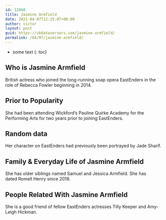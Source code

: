 ```yaml
---
id: 12860
title: Jasmine Armfield
date: 2021-04-07T12:25:07+00:00
author: victor
layout: post
guid: https://ukdataservers.com/jasmine-armfield/
permalink: /04/07/jasmine-armfield/
---
```


* some text
{: toc}


## Who is Jasmine Armfield



British actress who joined the long-running soap opera EastEnders in the role of Rebecca Fowler beginning in 2014.

                
                
                
## Prior to Popularity



She had been attending Wickford&#8217;s Pauline Quirke Academy for the Performing Arts for two years prior to joining EastEnders.

                
                
                
## Random data



Her character on EastEnders had previously been portrayed by Jade Sharif.

                
                
                
## Family & Everyday Life of Jasmine Armfield



She has older siblings named Samuel and Jessica Armfield. She has dated Romell Henry since 2018.

                
                
                
## People Related With Jasmine Armfield



She is a good friend of fellow EastEnders actresses Tilly Keeper and Amy-Leigh Hickman.

                
              
            
          
          
          